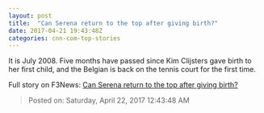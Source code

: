 ```yaml
---
layout: post
title:  "Can Serena return to the top after giving birth?"
date: 2017-04-21 19:43:48Z
categories: cnn-com-top-stories
---
```


It is July 2008. Five months have passed since Kim Clijsters gave birth to her first child, and the Belgian is back on the tennis court for the first time.


Full story on F3News: [Can Serena return to the top after giving birth?](http://www.f3nws.com/n/h2zCFD)

> Posted on: Saturday, April 22, 2017 12:43:48 AM

